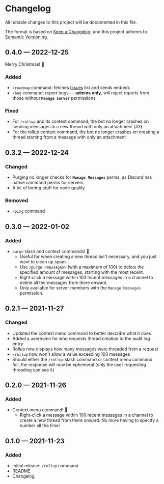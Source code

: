 # Changelog

All notable changes to this project will be documented in this file.

The format is based on [Keep a Changelog](https://keepachangelog.com/en/1.1.0/),
and this project adheres to [Semantic Versioning](https://semver.org/spec/v2.0.0.html).

## 0.4.0 — 2022-12-25

Merry Christmas! 🎄

### Added

- `/roadmap` command: fetches [Issues](https://github.com/edwardshturman/rollup-bot/issues) list and sends embeds
- `/bug` command: report bugs — **admins only**, will reject reports from those without **`Manage Server`** permissions

### Fixed

- For `/rollup` and its context command, the bot no longer crashes on sending messages in a new thread with only an attachment (#3)
- For the rollup context command, the bot no longer crashes on creating a thread starting from a message with only an attachment

## 0.3.2 — 2022-12-24

### Changed

- Purging no longer checks for **`Manage Messages`** perms, as Discord has native command perms for servers
- A lot of boring stuff for code quality

### Removed

- `/ping` command

## 0.3.0 — 2022-01-02

### Added

- `purge` slash and context commands! 🌟
  - Useful for when creating a new thread isn't necessary, and you just want to clean up spam.
  - Use `/purge <messages>` (with a maximum of 100) to delete the specified amount of messages, starting with the most recent.
  - Right-click a message within 100 recent messages in a channel to delete all the messages from there onward.
  - Only available for server members with the `Manage Messages` permission.

## 0.2.1 — 2021-11-27

### Changed

- Updated the context menu command to better describe what it does
- Added a username for who requests thread creation to the audit log entry
- Rollup now displays how many messages were threaded from a request
- `/rollup` now won't allow a value exceeding 100 messages
- Should either the `/rollup` slash command or context menu command fail, the response will now be ephemeral (only the user requesting threading can see it)

## 0.2.0 — 2021-11-26

### Added

- Context menu command! 🌟
  - Right-click a message within 100 recent messages in a channel to create a new thread from there onward. No more having to specify a number all the time!

## 0.1.0 — 2021-11-23

### Added

- Initial release: `/rollup` command
- [README](https://github.com/edwardshturman/rollup-bot/#readme)
- Changelog
